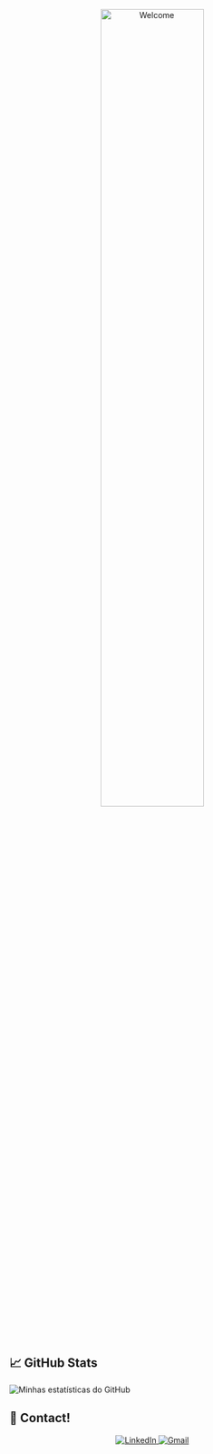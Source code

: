 <p align="center"><img src="https://imgur.com/a/f9M4HIy" alt="Welcome" width="60%" /></p>

## 📈 GitHub Stats

![Minhas estatísticas do GitHub](https://github-readme-stats.vercel.app/api?username=Duratin&show_icons=true&hide_title=true&count_private=true&theme=default&bg_color=ffffff&title_color=00B5E2&text_color=00B5E2&icon_color=00B5E2)

## 💬 Contact!
<div align="center">
  <a href="https://www.linkedin.com/in/[seu-linkedin]" target="_blank">
    <img src="https://img.shields.io/badge/-LinkedIn-0077B5?style=for-the-badge&logo=linkedin&logoColor=white" alt="LinkedIn" />
  </a>
  <a href="mailto:[seu-email@gmail.com]" target="_blank">
    <img src="https://img.shields.io/badge/-Gmail-D14836?style=for-the-badge&logo=gmail&logoColor=white" alt="Gmail" />
  </a>
</div>
